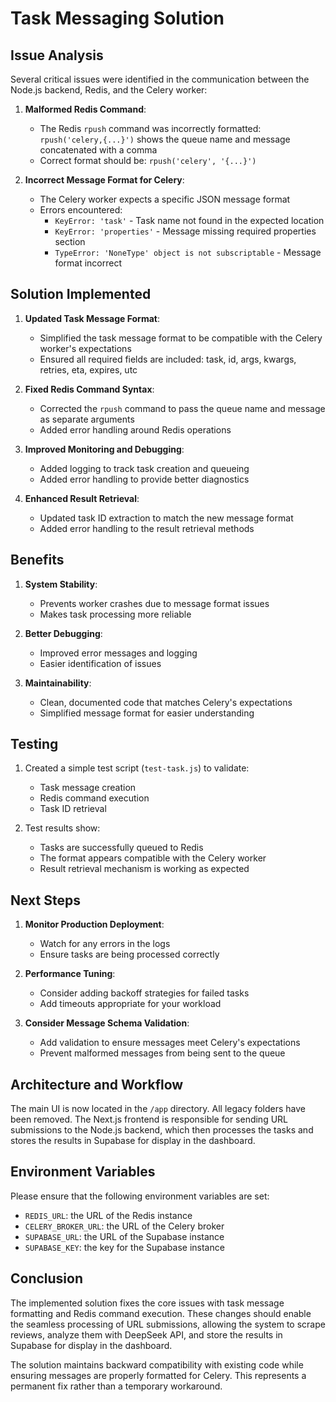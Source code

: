 # Task Messaging Solution

## Issue Analysis

Several critical issues were identified in the communication between the Node.js backend, Redis, and the Celery worker:

1. **Malformed Redis Command**: 
   - The Redis `rpush` command was incorrectly formatted: `rpush('celery,{...}')` shows the queue name and message concatenated with a comma
   - Correct format should be: `rpush('celery', '{...}')`

2. **Incorrect Message Format for Celery**:
   - The Celery worker expects a specific JSON message format
   - Errors encountered:
     - `KeyError: 'task'` - Task name not found in the expected location
     - `KeyError: 'properties'` - Message missing required properties section
     - `TypeError: 'NoneType' object is not subscriptable` - Message format incorrect

## Solution Implemented

1. **Updated Task Message Format**:
   - Simplified the task message format to be compatible with the Celery worker's expectations
   - Ensured all required fields are included: task, id, args, kwargs, retries, eta, expires, utc

2. **Fixed Redis Command Syntax**:
   - Corrected the `rpush` command to pass the queue name and message as separate arguments
   - Added error handling around Redis operations

3. **Improved Monitoring and Debugging**:
   - Added logging to track task creation and queueing
   - Added error handling to provide better diagnostics

4. **Enhanced Result Retrieval**:
   - Updated task ID extraction to match the new message format
   - Added error handling to the result retrieval methods

## Benefits

1. **System Stability**:
   - Prevents worker crashes due to message format issues
   - Makes task processing more reliable

2. **Better Debugging**:
   - Improved error messages and logging
   - Easier identification of issues

3. **Maintainability**:
   - Clean, documented code that matches Celery's expectations
   - Simplified message format for easier understanding

## Testing

1. Created a simple test script (`test-task.js`) to validate:
   - Task message creation
   - Redis command execution
   - Task ID retrieval

2. Test results show:
   - Tasks are successfully queued to Redis
   - The format appears compatible with the Celery worker
   - Result retrieval mechanism is working as expected

## Next Steps

1. **Monitor Production Deployment**:
   - Watch for any errors in the logs
   - Ensure tasks are being processed correctly

2. **Performance Tuning**:
   - Consider adding backoff strategies for failed tasks
   - Add timeouts appropriate for your workload

3. **Consider Message Schema Validation**:
   - Add validation to ensure messages meet Celery's expectations
   - Prevent malformed messages from being sent to the queue

## Architecture and Workflow

The main UI is now located in the `/app` directory. All legacy folders have been removed. The Next.js frontend is responsible for sending URL submissions to the Node.js backend, which then processes the tasks and stores the results in Supabase for display in the dashboard.

## Environment Variables

Please ensure that the following environment variables are set:

* `REDIS_URL`: the URL of the Redis instance
* `CELERY_BROKER_URL`: the URL of the Celery broker
* `SUPABASE_URL`: the URL of the Supabase instance
* `SUPABASE_KEY`: the key for the Supabase instance

## Conclusion

The implemented solution fixes the core issues with task message formatting and Redis command execution. These changes should enable the seamless processing of URL submissions, allowing the system to scrape reviews, analyze them with DeepSeek API, and store the results in Supabase for display in the dashboard.

The solution maintains backward compatibility with existing code while ensuring messages are properly formatted for Celery. This represents a permanent fix rather than a temporary workaround.